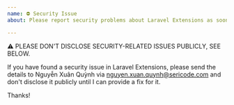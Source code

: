 ```yaml
---
name: ⛔ Security Issue
about: Please report security problems about Laravel Extensions as soon as possible!

---
```


⚠ PLEASE DON'T DISCLOSE SECURITY-RELATED ISSUES PUBLICLY, SEE BELOW.

If you have found a security issue in Laravel Extensions, please send the details to Nguyễn Xuân Quỳnh via [nguyen.xuan.quynh@sericode.com](mailto:nguyen.xuan.quynh@sericode.com) and don't disclose it publicly until I can provide a
fix for it.

Thanks!
